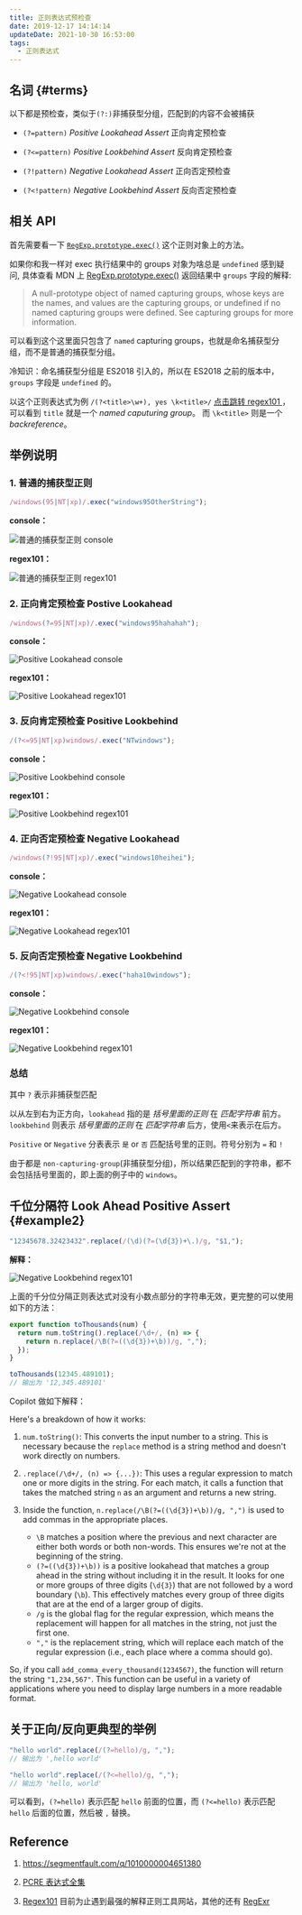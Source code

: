 ```yaml
---
title: 正则表达式预检查
date: 2019-12-17 14:14:14
updateDate: 2021-10-30 16:53:00
tags:
  - 正则表达式
---
```


## 名词 {#terms}

以下都是预检查，类似于`(?:)`非捕获型分组，匹配到的内容不会被捕获

- `(?=pattern)` _Positive Lookahead Assert_ 正向肯定预检查

- `(?<=pattern)` _Positive Lookbehind Assert_ 反向肯定预检查

- `(?!pattern)` _Negative Lookahead Assert_ 正向否定预检查

- `(?<!pattern)` _Negative Lookbehind Assert_ 反向否定预检查

## 相关 API

首先需要看一下 [`RegExp.prototype.exec()`](https://developer.mozilla.org/en-US/docs/Web/JavaScript/Reference/Global_Objects/RegExp/exec#description)
这个正则对象上的方法。

如果你和我一样对 exec 执行结果中的 groups 对象为啥总是 `undefined` 感到疑问, 具体查看 MDN 上
[RegExp.prototype.exec()](https://developer.mozilla.org/en-US/docs/Web/JavaScript/Reference/Global_Objects/RegExp/exec#groups)
返回结果中 `groups` 字段的解释:

> A null-prototype object of named capturing groups, whose keys are the names, and values are the
> capturing groups, or undefined if no named capturing groups were defined. See capturing groups for more information.

可以看到这个这里面只包含了 `named` capturing groups，也就是命名捕获型分组，而不是普通的捕获型分组。

冷知识：命名捕获型分组是 ES2018 引入的，所以在 ES2018 之前的版本中，`groups` 字段是 `undefined` 的。

以这个正则表达式为例 `/(?<title>\w+), yes \k<title>/` [点击跳转 regex101 ](https://regex101.com/r/GJH4n2/1)，
可以看到 `title` 就是一个 _named caputuring group_。 而 `\k<title>` 则是一个 _backreference_。

## 举例说明

### 1. 普通的捕获型正则

```js
/windows(95|NT|xp)/.exec("windows95OtherString");
```

**console：**

![普通的捕获型正则 console](../../assets/regexp/regular-capture.jpg)

**regex101：**

![普通的捕获型正则 regex101](../../assets/regexp/regular-capture101.jpg)

### 2. 正向肯定预检查 Postive Lookahead

```js
/windows(?=95|NT|xp)/.exec("windows95hahahah");
```

**console：**

![Positive Lookahead console](../../assets/regexp/positive-lookahead.jpg)

**regex101：**

![Positive Lookahead regex101](../../assets/regexp/positive-lookahead101.jpg)

### 3. 反向肯定预检查 Positive Lookbehind

```js
/(?<=95|NT|xp)windows/.exec("NTwindows");
```

**console：**

![Positive Lookbehind console](../../assets/regexp/positive-lookbehind.jpg)

**regex101：**

![Positive Lookbehind regex101](../../assets/regexp/positive-lookbehind101.jpg)

### 4. 正向否定预检查 Negative Lookahead

```js
/windows(?!95|NT|xp)/.exec("windows10heihei");
```

**console：**

![Negative Lookahead console](../../assets/regexp/negative-lookahead.jpg)

**regex101：**

![Negative Lookahead regex101](../../assets/regexp/negative-lookahead101.jpg)

### 5. 反向否定预检查 Negative Lookbehind

```js
/(?<!95|NT|xp)windows/.exec("haha10windows");
```

**console：**

![Negative Lookbehind console](../../assets/regexp/negative-lookbehind.jpg)

**regex101：**

![Negative Lookbehind regex101](../../assets/regexp/negative-lookbehind101.jpg)

### 总结

其中 `?` 表示非捕获型匹配

以从左到右为正方向，`lookahead` 指的是 _括号里面的正则_ 在 _匹配字符串_ 前方。`lookbehind` 则表示 _括号里面的正则_ 在 _匹配字符串_ 后方，使用`<`来表示在后方。

`Positive` or `Negative` 分表表示 `是` or `否` 匹配括号里的正则。符号分别为 `=` 和 `!`

由于都是 `non-capturing-group`(非捕获型分组)，所以结果匹配到的字符串，都不会包括括号里面的，即上面的例子中的 `windows`。

## 千位分隔符 Look Ahead Positive Assert {#example2}

```JavaScript
"12345678.32423432".replace(/(\d)(?=(\d{3})+\.)/g, "$1,");
```

**解释：**

![Negative Lookbehind regex101](../../assets/regexp/thousand-delimiter.jpg)

上面的千分位分隔正则表达式对没有小数点部分的字符串无效，更完整的可以使用如下的方法：

```JavaScript
export function toThousands(num) {
  return num.toString().replace(/\d+/, (n) => {
    return n.replace(/\B(?=((\d{3})+\b))/g, ",");
  });
}

toThousands(12345.489101);
// 输出为 '12,345.489101'
```

Copilot 做如下解释：

Here's a breakdown of how it works:

1. `num.toString()`: This converts the input number to a string. This is necessary because the `replace` method is a string method and doesn't work directly on numbers.

2. `.replace(/\d+/, (n) => {...})`: This uses a regular expression to match one or more digits in the string. For each match, it calls a function that takes the matched string `n` as an argument and returns a new string.

3. Inside the function, `n.replace(/\B(?=((\d{3})+\b))/g, ",")` is used to add commas in the appropriate places.

   - `\B` matches a position where the previous and next character are either both words or both non-words. This ensures we're not at the beginning of the string.
   - `(?=((\d{3})+\b))` is a positive lookahead that matches a group ahead in the string without including it in the result. It looks for one or more groups of three digits (`\d{3}`) that are not followed by a word boundary (`\b`). This effectively matches every group of three digits that are at the end of a larger group of digits.
   - `/g` is the global flag for the regular expression, which means the replacement will happen for all matches in the string, not just the first one.
   - `","` is the replacement string, which will replace each match of the regular expression (i.e., each place where a comma should go).

So, if you call `add_comma_every_thousand(1234567)`, the function will return the string `"1,234,567"`. This function can be useful in a variety of applications where you need to display large numbers in a more readable format.

## 关于正向/反向更典型的举例

```js
"hello world".replace(/(?=hello)/g, ",");
// 输出为 ',hello world'

"hello world".replace(/(?<=hello)/g, ",");
// 输出为 'hello, world'
```

可以看到，`(?=hello)` 表示匹配 `hello` 前面的位置，而 `(?<=hello)` 表示匹配 `hello` 后面的位置，然后被 `,` 替换。

## Reference

1. <https://segmentfault.com/q/1010000004651380>

2. [PCRE 表达式全集](https://zh.wikipedia.org/wiki/%E6%AD%A3%E5%88%99%E8%A1%A8%E8%BE%BE%E5%BC%8F#PCRE%E8%A1%A8%E8%BE%BE%E5%BC%8F%E5%85%A8%E9%9B%86)

3. [Regex101](https://regex101.com/) 目前为止遇到最强的解释正则工具网站，其他的还有 [RegExr](https://regexr.com/)
